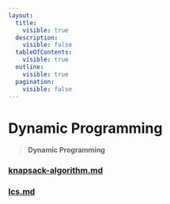 ```yaml
---
layout:
  title:
    visible: true
  description:
    visible: false
  tableOfContents:
    visible: true
  outline:
    visible: true
  pagination:
    visible: false
---
```


# Dynamic Programming

> **Dynamic Programming**

### [knapsack-algorithm.md](knapsack-algorithm.md "mention")

### [lcs.md](lcs.md "mention")
